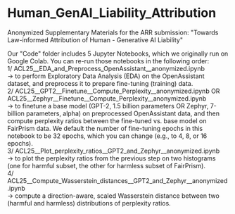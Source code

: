 # Human_GenAI_Liability_Attribution
Anonymized Supplementary Materials for the ARR submission: "Towards Law-informed Attribution of Human - Generative AI Liability"

Our "Code" folder includes 5 Jupyter Notebooks, which we originally run on Google Colab. You can re-run those notebooks in the following order: <br /> 
1/ ACL25__EDA_and_Preprocess_OpenAssistant__anonymized.ipynb <br /> 
-> to perform Exploratory Data Analysis (EDA) on the OpenAssistant dataset, and preprocess it to prepare fine-tuning (training) data. <br /> 
2/ ACL25__GPT2__Finetune__Compute_Perplexity__anonymized.ipynb OR ACL25__Zephyr__Finetune__Compute_Perplexity__anonymized.ipynb <br /> 
-> to finetune a base model (GPT-2, 1.5 billion parameters OR Zephyr, 7-billion parameters, alpha) on preprocessed OpenAssistant data, and then compute perplexity ratios between the fine-tuned vs. base model on FairPrism data. We default the number of fine-tuning epochs in this notebook to be 32 epochs, which you can change (e.g., to 4, 8, or 16 epochs). <br /> 
3/ ACL25__Plot_perplexity_ratios__GPT2_and_Zephyr__anonymized.ipynb <br /> 
-> to plot the perplexity ratios from the previous step on two histograms (one for harmful subset, the other for harmless subset of FairPrism). <br /> 
4/ ACL25__Compute_Wasserstein_distances__GPT2_and_Zephyr__anonymized.ipynb <br /> 
-> compute a direction-aware, scaled Wasserstein distance between two (harmful and harmless) distributions of perplexity ratios. <br /> 


